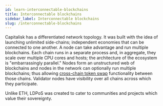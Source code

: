 ```yaml
---
id: learn-interconnectable-blockchains
title: Interconnectable blockchains
sidebar_label: Interconnectable blockchains
slug: /interconnectable-blockchains
---
```


Capitalisk has a differentiated network topology. It was built with the idea of launching unlimited side-chains; independent economies that can be connected to one another. A node can take advantage and run multiple blockchains. Each chain runs in a separate process and, in aggregate, they scale over multiple CPU cores and hosts; the architecture of the ecosystem is "embarrassingly parallel." Nodes form an unstructured web of blockchains and nodes in the network can optionally run multiple blockchains; thus allowing [cross-chain token swap](https://medium.com/@jonathangrosdubois/two-implementations-of-cross-chain-token-swaps-26a1e94b4f7c) functionality between those chains. Validator nodes have visibility over all chains across which they participate.

Unlike ETH, LDPoS was created to cater to communities and projects which value their sovereignty.
